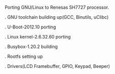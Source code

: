 Porting GNU/Linux to Renesas SH7727 processor.

. GNU toolchain building up(GCC, Binutils, uClibc)

. U-Boot-2012.10 porting

. Linux kernel-2.6.32.60 porting

. Busybox-1.20.2 building

. Rootfs setting up

. Drivers(LCD Framebuffer, GPIO, Keypad, Beeper)
